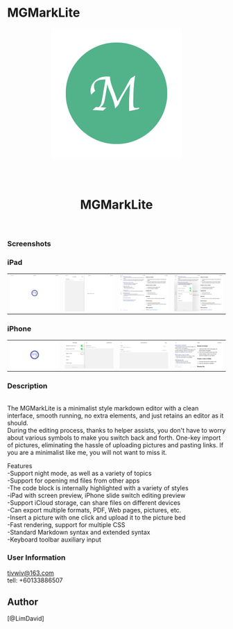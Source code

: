 # MGMarkLite
<div align="center">
<img width=300 src="https://raw.githubusercontent.com/LinHelen136/MarkLite-Editor/master/img/logo.jpg">

<br> <br>

<h1> MGMarkLite </h1>
<h3> </h3></div>

<br>


### Screenshots

### iPad
<table align="center" border="0">

<tr>
<td> <img src="https://raw.githubusercontent.com/LimDavid168/MGMarkLiteEditor/master/img/pad/0.png"> </td>
<td> <img src="https://raw.githubusercontent.com/LimDavid168/MGMarkLiteEditor/master/img/pad/1.png"> </td>
<td> <img src="https://raw.githubusercontent.com/LimDavid168/MGMarkLiteEditor/master/img/pad/2.png"> </td>
<td> <img src="https://raw.githubusercontent.com/LimDavid168/MGMarkLiteEditor/master/img/pad/3.png"> </td>
</tr>

<tr>

</tr>


</table>

### iPhone

<table align="center" border="0">

<tr>
<td> <img src="https://raw.githubusercontent.com/LimDavid168/MGMarkLiteEditor/master/img/IPHONE/0.png"> </td>
<td> <img src="https://raw.githubusercontent.com/LimDavid168/MGMarkLiteEditor/master/img/IPHONE/1.png"> </td>
<td> <img src="https://raw.githubusercontent.com/LimDavid168/MGMarkLiteEditor/master/img/IPHONE/2.png"> </td>
<td> <img src="https://raw.githubusercontent.com/LimDavid168/MGMarkLiteEditor/master/img/IPHONE/3.png"> </td>
</tr>

<tr>

</tr>


</table>

### Description

<br>
The MGMarkLite  is a minimalist style markdown editor with a clean interface, smooth running, no extra elements, and just retains an editor as it should.
<br>
During the editing process, thanks to helper assists, you don't have to worry about various symbols to make you switch back and forth. One-key import of pictures, eliminating the hassle of uploading pictures and pasting links. If you are a minimalist like me, you will not want to miss it.
<br>

Features
<br>
-Support night mode, as well as a variety of topics
<br>
-Support for opening md files from other apps
<br>
-The code block is internally highlighted with a variety of styles
<br>
-iPad with screen preview, iPhone slide switch editing preview
<br>
-Support iCloud storage, can share files on different devices
<br>
-Can export multiple formats, PDF, Web pages, pictures, etc.
<br>
-Insert a picture with one click and upload it to the picture bed
<br>
-Fast rendering, support for multiple CSS
<br>
-Standard Markdown syntax and extended syntax
<br>
-Keyboard toolbar auxiliary input
<br>

### User Information
tjvwiv@163.com
<br>
tell: +60133886507



## Author

[@LimDavid]

